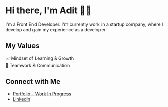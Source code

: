# Hi there, I'm Adit 👋🏻

I'm a Front End Developer. I'm currently work in a startup company, where I develop and gain my experience as a developer.


## My Values

📈 Mindset of Learning & Growth <br/>
🙌 Teamwork & Communication


## Connect with Me

* [Portfolio - Work In Progress](https://www.iniadit.com/)
* [Linkedin](https://www.linkedin.com/in/arieadityanugraha/)

<!--
**arieaditya/arieaditya** is a ✨ _special_ ✨ repository because its `README.md` (this file) appears on your GitHub profile.

Here are some ideas to get you started:

- 🔭 I’m currently working on ...
- 🌱 I’m currently learning ...
- 👯 I’m looking to collaborate on ...
- 🤔 I’m looking for help with ...
- 💬 Ask me about ...
- 📫 How to reach me: ...
- 😄 Pronouns: ...
- ⚡ Fun fact: ...
-->
